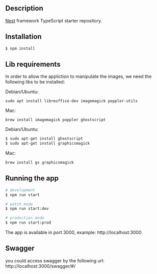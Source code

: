 ## Description

[Nest](https://github.com/nestjs/nest) framework TypeScript starter repository.

## Installation

```bash
$ npm install
```

## Lib requirements
In order to allow the appliction to manipulate the images, we need the following libs to be installed:

Debian/Ubuntu:

`sudo apt install libreoffice-dev imagemagick poppler-utils`

Mac:

`brew install imagemagick poppler ghostscript`

Debian/Ubuntu:
```bash
$ sudo apt-get install ghostscript
$ sudo apt-get install graphicsmagick
```

Mac:
```bash
brew install gs graphicsmagick
```

## Running the app

```bash
# development
$ npm run start

# watch mode
$ npm run start:dev

# production mode
$ npm run start:prod
```

The app is available in port 3000, example: http://localhost:3000

## Swagger
you could access swagger by the following url:
http://localhost:3000/swagger/#/